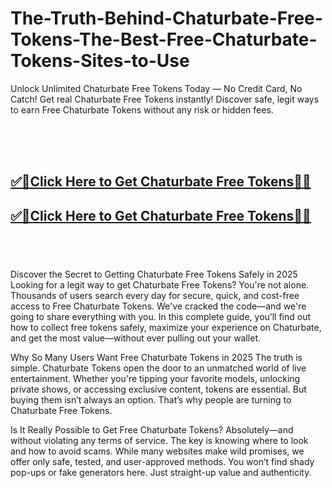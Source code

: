 # The-Truth-Behind-Chaturbate-Free-Tokens-The-Best-Free-Chaturbate-Tokens-Sites-to-Use

Unlock Unlimited Chaturbate Free Tokens Today — No Credit Card, No Catch!
Get real Chaturbate Free Tokens instantly! Discover safe, legit ways to earn Free Chaturbate Tokens without any risk or hidden fees.

<br><br><br>
<b><h2><a href="https://searchoptima.org/free-chaturbate-tokens/">✅🎯Click Here to Get Chaturbate Free Tokens🎯✅</a>

</h2></b>

<b><h2><a href="https://searchoptima.org/free-chaturbate-tokens/">✅🎯Click Here to Get Chaturbate Free Tokens🎯✅</a>

</h2></b> <br><br><br>
Discover the Secret to Getting Chaturbate Free Tokens Safely in 2025
Looking for a legit way to get Chaturbate Free Tokens? You're not alone. Thousands of users search every day for secure, quick, and cost-free access to Free Chaturbate Tokens. We've cracked the code—and we're going to share everything with you. In this complete guide, you’ll find out how to collect free tokens safely, maximize your experience on Chaturbate, and get the most value—without ever pulling out your wallet.

 Why So Many Users Want Free Chaturbate Tokens in 2025
The truth is simple. Chaturbate Tokens open the door to an unmatched world of live entertainment. Whether you're tipping your favorite models, unlocking private shows, or accessing exclusive content, tokens are essential. But buying them isn’t always an option. That’s why people are turning to Chaturbate Free Tokens.

Is It Really Possible to Get Free Chaturbate Tokens?
Absolutely—and without violating any terms of service. The key is knowing where to look and how to avoid scams. While many websites make wild promises, we offer only safe, tested, and user-approved methods. You won’t find shady pop-ups or fake generators here. Just straight-up value and authenticity.

